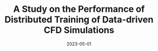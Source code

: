 ---
title: "A Study on the Performance of Distributed Training of Data-driven CFD Simulations"
collection: publications
permalink: /publication/2023-05-01-A-Study-on-the-Performance-of-Distributed-Training-of-Data-driven-CFD-Simulations
type: "journal"
date: 2023-05-01
venue: '<em>International Journal of High Performance Computing Applications</em>(37), pp. 503-515'
paperurl: 'https://doi.org/10.1177/10943420231160557'
citation: ' <strong>S. Iserte</strong>,  A. González-Barberá,  P. Barreda, and  K. Rojek, &quot;A Study on the Performance of Distributed Training of Data-driven CFD Simulations.&quot; <em>International Journal of High Performance Computing Applications</em>(37), pp. 503-515, May 2023. ISSN: 1094-3420.'
---